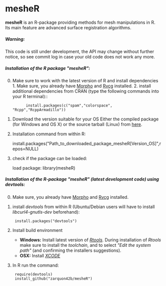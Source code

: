 mesheR
====
__mesheR__ is an R-package providing methods for mesh manipulations in R. Its main feature are advanced surface registration algorithms.

##### Warning: #####
This code is still under development, the API may change without further notice, so see commit log in case your old code does not work any more.

##### Installation of the R package "mesheR": ####
   0. Make sure to work with the latest version of R and install dependencies  
     1. Make sure, you already have [Morpho](http://sourceforge.net/p/morpho-rpackage/wiki/Installation_Morpho/) and [Rvcg](http://sourceforge.net/p/morpho-rpackage/wiki/Installation_Rvcg/) installed.
     2. install additional dependencies from CRAN (type the following commands into your R terminal):: 
               
		
				install.packages(c("spam","colorspace", "Rcpp","RcppArmadillo"))


   1. Download the version suitable for your OS Either the compiled package (for Windows and OS X) or the source tarball (Linux) from [here](https://sourceforge.net/projects/morpho-rpackage/files/mesheR/).

   2. Installation command from within R: 
   
        install.packages("Path_to_downloaded_package_mesheR[Version_OS]",repos=NULL)

   3. check if the package can be loaded:
        
        load package: library(mesheR)

##### Installation of the R-package "mesheR" (latest development code) using *devtools*: ####
0. Make sure, you already have [Morpho](http://sourceforge.net/p/morpho-rpackage/wiki/Installation_Morpho/) and [Rvcg](http://sourceforge.net/p/morpho-rpackage/wiki/Installation_Rvcg/) installed.
1. install *devtools* from within R (Ubuntu/Debian users will have to install *libcurl4-gnutls-dev* beforehand):

		install.packages("devtools")


2. Install build environment
    * **Windows:** Install latest version of *[Rtools](http://cran.r-project.org/bin/windows/Rtools)*.
During installation of *Rtools* make sure to install the *toolchain*, and to select *"Edit the system path"* (and confirming the installers suggestions).
    * **OSX:** Install *[XCODE](https://developer.apple.com/xcode/)*


3. In R run the command:

	
		require(devtools)
		install_github("zarquon42b/mesheR")
